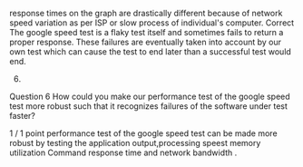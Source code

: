 
response times on the graph are drastically different because of network speed variation as per ISP or slow process of individual's computer.
Correct
The google speed test is a flaky test itself and sometimes fails to return a proper response. These failures are eventually taken into account by our own test which can cause the test to end later than a successful test would end.

6.
Question 6
How could you make our performance test of the google speed test more robust such that it recognizes failures of the software under test faster?

1 / 1 point
performance test of the google speed test can be made more robust by testing the application output,processing speest memory utilization Command response time and network bandwidth .
